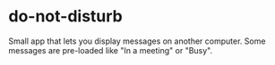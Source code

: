 # do-not-disturb
Small app that lets you display messages on another computer. Some messages are pre-loaded like "In a meeting" or "Busy".
